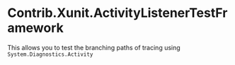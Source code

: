 # Contrib.Xunit.ActivityListenerTestFramework
This allows you to test the branching paths of tracing using `System.Diagnostics.Activity`
